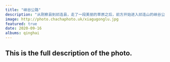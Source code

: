 ```yaml
---
title: "峡谷公路"
description: "从刚察县到祁连县，走了一段美丽的草原之后，前方开始进入祁连山的峡谷公路。"
image: http://photo.chachaphoto.uk/xiagugonglu.jpg
featured: true
date: 2020-09-16
albums: qinghai
---
```


## This is the full description of the photo.

